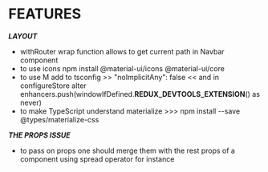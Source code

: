 # FEATURES

***LAYOUT***
- withRouter wrap function allows to get current path in Navbar component
- to use icons npm install @material-ui/icons @material-ui/core
- to use M add to tsconfig >> "noImplicitAny": false << and in configureStore alter enhancers.push(windowIfDefined.__REDUX_DEVTOOLS_EXTENSION__() as never)
- to make TypeScript understand materialize >>> npm install --save @types/materialize-css


***THE PROPS ISSUE***
- to pass on props one should merge them with the rest props of a component
  using spread operator for instance
